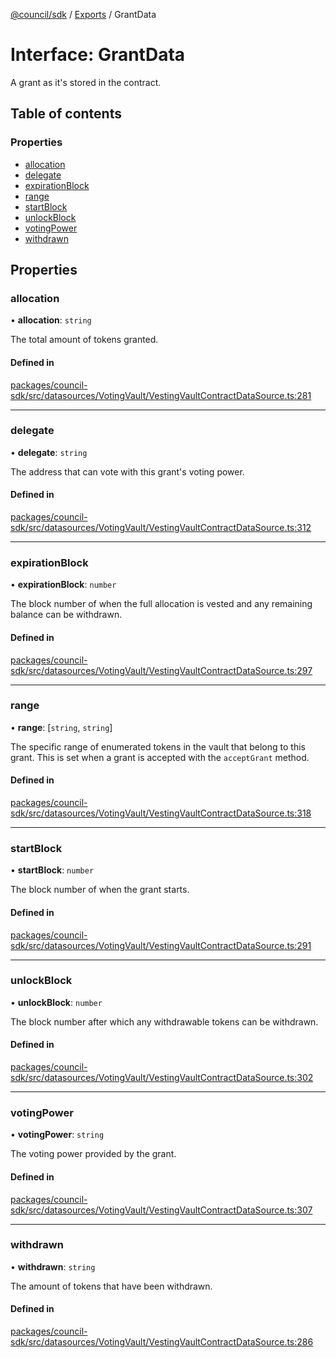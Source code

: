 [@council/sdk](../README.md) / [Exports](../modules.md) / GrantData

# Interface: GrantData

A grant as it's stored in the contract.

## Table of contents

### Properties

- [allocation](GrantData.md#allocation)
- [delegate](GrantData.md#delegate)
- [expirationBlock](GrantData.md#expirationblock)
- [range](GrantData.md#range)
- [startBlock](GrantData.md#startblock)
- [unlockBlock](GrantData.md#unlockblock)
- [votingPower](GrantData.md#votingpower)
- [withdrawn](GrantData.md#withdrawn)

## Properties

### allocation

• **allocation**: `string`

The total amount of tokens granted.

#### Defined in

[packages/council-sdk/src/datasources/VotingVault/VestingVaultContractDataSource.ts:281](https://github.com/element-fi/council-monorepo/blob/1bac428/packages/council-sdk/src/datasources/VotingVault/VestingVaultContractDataSource.ts#L281)

___

### delegate

• **delegate**: `string`

The address that can vote with this grant's voting power.

#### Defined in

[packages/council-sdk/src/datasources/VotingVault/VestingVaultContractDataSource.ts:312](https://github.com/element-fi/council-monorepo/blob/1bac428/packages/council-sdk/src/datasources/VotingVault/VestingVaultContractDataSource.ts#L312)

___

### expirationBlock

• **expirationBlock**: `number`

The block number of when the full allocation is vested and any
remaining balance can be withdrawn.

#### Defined in

[packages/council-sdk/src/datasources/VotingVault/VestingVaultContractDataSource.ts:297](https://github.com/element-fi/council-monorepo/blob/1bac428/packages/council-sdk/src/datasources/VotingVault/VestingVaultContractDataSource.ts#L297)

___

### range

• **range**: [`string`, `string`]

The specific range of enumerated tokens in the vault that belong to this
grant. This is set when a grant is accepted with the `acceptGrant` method.

#### Defined in

[packages/council-sdk/src/datasources/VotingVault/VestingVaultContractDataSource.ts:318](https://github.com/element-fi/council-monorepo/blob/1bac428/packages/council-sdk/src/datasources/VotingVault/VestingVaultContractDataSource.ts#L318)

___

### startBlock

• **startBlock**: `number`

The block number of when the grant starts.

#### Defined in

[packages/council-sdk/src/datasources/VotingVault/VestingVaultContractDataSource.ts:291](https://github.com/element-fi/council-monorepo/blob/1bac428/packages/council-sdk/src/datasources/VotingVault/VestingVaultContractDataSource.ts#L291)

___

### unlockBlock

• **unlockBlock**: `number`

The block number after which any withdrawable tokens can be withdrawn.

#### Defined in

[packages/council-sdk/src/datasources/VotingVault/VestingVaultContractDataSource.ts:302](https://github.com/element-fi/council-monorepo/blob/1bac428/packages/council-sdk/src/datasources/VotingVault/VestingVaultContractDataSource.ts#L302)

___

### votingPower

• **votingPower**: `string`

The voting power provided by the grant.

#### Defined in

[packages/council-sdk/src/datasources/VotingVault/VestingVaultContractDataSource.ts:307](https://github.com/element-fi/council-monorepo/blob/1bac428/packages/council-sdk/src/datasources/VotingVault/VestingVaultContractDataSource.ts#L307)

___

### withdrawn

• **withdrawn**: `string`

The amount of tokens that have been withdrawn.

#### Defined in

[packages/council-sdk/src/datasources/VotingVault/VestingVaultContractDataSource.ts:286](https://github.com/element-fi/council-monorepo/blob/1bac428/packages/council-sdk/src/datasources/VotingVault/VestingVaultContractDataSource.ts#L286)
